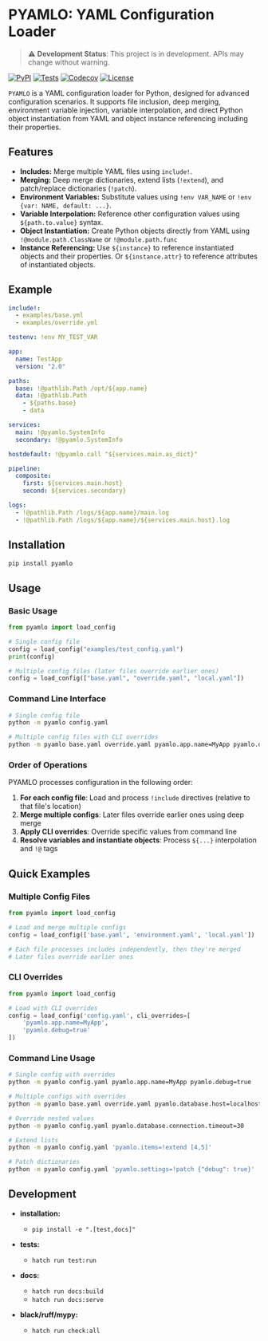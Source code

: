 # PYAMLO: YAML Configuration Loader

> ⚠️ **Development Status**: This project is in development. APIs may change without warning.

[![PyPI](https://img.shields.io/pypi/v/pyamlo?color=0&label=pypi%20package)](https://pypi.org/project/pyamlo/)
[![Tests](https://github.com/martvanrijthoven/pyamlo/actions/workflows/test.yml/badge.svg)](https://github.com/martvanrijthoven/pyamlo/actions/workflows/test.yml)
[![Codecov](https://codecov.io/gh/martvanrijthoven/pyamlo/branch/main/graph/badge.svg)](https://codecov.io/gh/martvanrijthoven/pyamlo)
[![License](https://img.shields.io/github/license/martvanrijthoven/pyamlo)](https://github.com/martvanrijthoven/pyamlo/blob/main/LICENSE)

`PYAMLO` is a  YAML configuration loader for Python, designed for advanced configuration scenarios. It supports file inclusion, deep merging, environment variable injection, variable interpolation, and direct Python object instantiation from YAML and object instance referencing including their properties.

## Features

- **Includes:** Merge multiple YAML files using `include!`.
- **Merging:** Deep merge dictionaries, extend lists (`!extend`), and patch/replace dictionaries (`!patch`).
- **Environment Variables:** Substitute values using `!env VAR_NAME` or `!env {var: NAME, default: ...}`.
- **Variable Interpolation:** Reference other configuration values using `${path.to.value}` syntax.
- **Object Instantiation:** Create Python objects directly from YAML using `!@module.path.ClassName` or `!@module.path.func`
- **Instance Referencing:** Use `${instance}` to reference instantiated objects and their properties. Or `${instance.attr}` to reference attributes of instantiated objects.

## Example

```yaml
include!:
  - examples/base.yml
  - examples/override.yml

testenv: !env MY_TEST_VAR

app:
  name: TestApp
  version: "2.0"

paths:
  base: !@pathlib.Path /opt/${app.name}
  data: !@pathlib.Path
    - ${paths.base}
    - data

services:
  main: !@pyamlo.SystemInfo
  secondary: !@pyamlo.SystemInfo

hostdefault: !@pyamlo.call "${services.main.as_dict}" 

pipeline:
  composite:
    first: ${services.main.host}
    second: ${services.secondary}

logs:
  - !@pathlib.Path /logs/${app.name}/main.log
  - !@pathlib.Path /logs/${app.name}/${services.main.host}.log
```

## Installation

```bash
pip install pyamlo
```

## Usage

### Basic Usage
```python
from pyamlo import load_config

# Single config file
config = load_config("examples/test_config.yaml")
print(config)

# Multiple config files (later files override earlier ones)
config = load_config(["base.yaml", "override.yaml", "local.yaml"])
```

### Command Line Interface
```bash
# Single config file
python -m pyamlo config.yaml

# Multiple config files with CLI overrides
python -m pyamlo base.yaml override.yaml pyamlo.app.name=MyApp pyamlo.debug=true
```

### Order of Operations
PYAMLO processes configuration in the following order:
1. **For each config file**: Load and process `!include` directives (relative to that file's location)
2. **Merge multiple configs**: Later files override earlier ones using deep merge
3. **Apply CLI overrides**: Override specific values from command line
4. **Resolve variables and instantiate objects**: Process `${...}` interpolation and `!@` tags

## Quick Examples

### Multiple Config Files
```python
from pyamlo import load_config

# Load and merge multiple configs
config = load_config(['base.yaml', 'environment.yaml', 'local.yaml'])

# Each file processes includes independently, then they're merged
# Later files override earlier ones
```

### CLI Overrides
```python
from pyamlo import load_config

# Load with CLI overrides
config = load_config('config.yaml', cli_overrides=[
    'pyamlo.app.name=MyApp',
    'pyamlo.debug=true'
])
```

### Command Line Usage
```bash
# Single config with overrides
python -m pyamlo config.yaml pyamlo.app.name=MyApp pyamlo.debug=true

# Multiple configs with overrides
python -m pyamlo base.yaml override.yaml pyamlo.database.host=localhost

# Override nested values
python -m pyamlo config.yaml pyamlo.database.connection.timeout=30

# Extend lists
python -m pyamlo config.yaml 'pyamlo.items=!extend [4,5]'

# Patch dictionaries  
python -m pyamlo config.yaml 'pyamlo.settings=!patch {"debug": true}'
```

## Development
- **installation:**  
  - `pip install -e ".[test,docs]"`

- **tests:**  
  - `hatch run test:run`

- **docs:**
  - `hatch run docs:build`
  - `hatch run docs:serve`

- **black/ruff/mypy:**
  - `hatch run check:all`